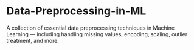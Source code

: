 # Data-Preprocessing-in-ML
A collection of essential data preprocessing techniques in Machine Learning — including handling missing values, encoding, scaling, outlier treatment, and more.
